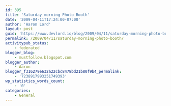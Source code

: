 ```yaml
---
id: 395
title: 'Saturday morning Photo Booth'
date: '2009-04-11T17:24:00-07:00'
author: 'Aaron Lord'
layout: post
guid: 'https://www.devlord.io/blog/2009/04/11/saturday-morning-photo-booth/'
permalink: /2009/04/11/saturday-morning-photo-booth/
activitypub_status:
    - federated
blogger_blog:
    - mustfollow.blogspot.com
blogger_author:
    - Aaron
blogger_f316279e632a22cbc8478bd21b80f9b4_permalink:
    - '7238917993251749393'
wp_statistics_words_count:
    - '0'
categories:
    - General
---
```


<p class="mobile-photo"><a href="/blog/wp-content/uploads/2011/10/mypicture-758075.jpg"><img src="/blog/wp-content/uploads/2011/10/mypicture-758075.jpg?w=300" border="0" alt="" /></a></p><div class="blogger-post-footer"><img width='1' height='1' src="https://www.devlord.io/blog/2009/04/11/saturday-morning-photo-booth/"' /></div>